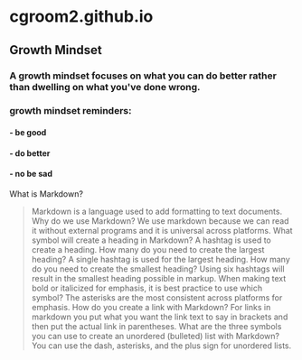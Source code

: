 # cgroom2.github.io
## Growth Mindset
### A growth mindset focuses on what you can do better rather than dwelling on what you've done wrong.
### growth mindset reminders:
#### - be good
#### - do better
#### - no be sad

What is Markdown?
> Markdown is a language used to add formatting to text documents.
Why do we use Markdown?
> We use markdown because we can read it without external programs and it is universal across platforms.
What symbol will create a heading in Markdown?
> A hashtag is used to create a heading.
How many do you need to create the largest heading?
> A single hashtag is used for the largest heading.
How many do you need to create the smallest heading?
> Using six hashtags will result in the smallest heading possible in markup.
When making text bold or italicized for emphasis, it is best practice to use which symbol?
> The asterisks are the most consistent across platforms for emphasis.
How do you create a link with Markdown?
> For links in markdown you put what you want the link text to say in brackets and then put the actual link in parentheses. 
What are the three symbols you can use to create an unordered (bulleted) list with Markdown?
> You can use the dash, asterisks, and the plus sign for unordered lists.
